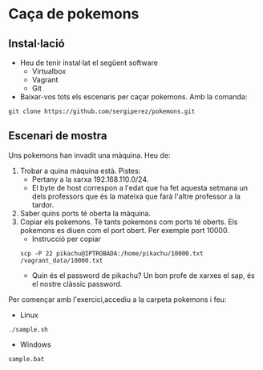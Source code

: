 # Caça de pokemons

## Instal·lació
- Heu de tenir instal·lat el següent software
    - Virtualbox
    - Vagrant
    - Git
- Baixar-vos tots els escenaris per caçar pokemons. Amb la comanda:
```git=
git clone https://github.com/sergiperez/pokemons.git
```

## Escenari de mostra

Uns pokemons han invadit una màquina. Heu de:

1. Trobar a quina màquina està. Pistes:
   - Pertany a la xarxa 192.168.110.0/24.
   - El byte de host correspon a l'edat que ha fet aquesta setmana un dels professors que és la mateixa que farà l'altre professor a la tardor.
2. Saber quins ports té oberta la màquina.
3. Copiar els pokemons. Té tants pokemons com ports té oberts. Els pokemons es diuen com el port obert. Per exemple port 10000.
   - Instrucció per copiar 
   ```bash=
   scp -P 22 pikachu@IPTROBADA:/home/pikachu/10000.txt /vagrant_data/10000.txt
   ```
   - Quin és el password de pikachu? Un bon profe de xarxes el sap, és el nostre clàssic password.
   
Per començar amb l'exercici,accediu a la carpeta pokemons i feu:
- Linux
```bash=
./sample.sh
```
- Windows 
```batch=
sample.bat
```
